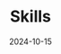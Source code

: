 ---
title: 'Skills'
date: 2024-10-15
type: landing

design:
  spacing: '5rem'
  background:
        color: black
        image:
          # Add your image background to `assets/media/`.
          filename: lavender-acrylic-swirl-marble-twist-texture-background.svg
          filters:
            brightness: 1.0
          size: cover
          position: center
          parallax: false

# Note: `username` refers to the user's folder name in `content/authors/`

# Page sections
sections:
  - block: resume-awards
    content:
      title: Awards
      username: admin
---
